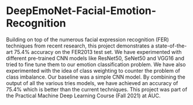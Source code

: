 # DeepEmoNet-Facial-Emotion-Recognition

Building on top of the numerous facial expression recognition (FER) techniques from recent research, this project demonstrates a state-of-the-art 75.4% accuracy on the FER2013 test set. We have experimented with different pre-trained CNN models like ResNet50, SeNet50 and VGG16 and tried to fine tune them to our emotion classification problem. We have also experimented with the idea of class weighting to counter the problem of class imbalance. Our baseline was a simple CNN model. By combining the output of all the various tries models, we have achieved an accuracy of 75.4\% which is better than the current techniques. This project was part of the Practical Machine Deep Learning Course (Fall 2021) at AUC. 

